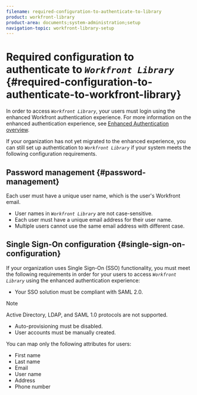 ```yaml
---
filename: required-configuration-to-authenticate-to-library
product: workfront-library
product-area: documents;system-administration;setup
navigation-topic: workfront-library-setup
---
```




# Required configuration to authenticate to *`Workfront Library`* {#required-configuration-to-authenticate-to-workfront-library}

In order to access *`Workfront Library`*, your users must login using the enhanced Workfront authentication experience. For more information on the enhanced authentication experience, see [Enhanced Authentication overview](get-started-enhanced-authentication.md).


If your organization has not yet migrated to the enhanced experience, you can still set up authentication to *`Workfront Library`* if your system meets the following configuration requirements.


## Password management  {#password-management}

Each user must have a unique user name, which is the user's Workfront email. 


* User names in *`Workfront Library`* are not case-sensitive. 
* Each user must have a unique email address for their user name.
* Multiple users cannot use the same email address with different case.





## Single Sign-On configuration {#single-sign-on-configuration}

If your organization uses Single Sign-On (SSO) functionality, you must meet the following requirements in order for your users to access *`Workfront Library`* using the enhanced authentication experience:



*  Your SSO solution must be compliant with SAML 2.0.


  >[!NOTE]
  >
  >Active Directory, LDAP, and SAML 1.0 protocols are not supported.



* Auto-provisioning must be disabled. 
* User accounts must be manually created. 


You can map only the following attributes for users:



* First name
* Last name
* Email
* User name
* Address
* Phone number



